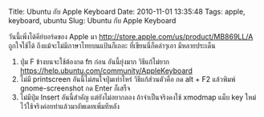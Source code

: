 Title: Ubuntu กับ Apple Keyboard 
Date: 2010-11-01 13:35:48
Tags: apple, keyboard, ubuntu 
Slug: Ubuntu กับ Apple Keyboard 


วันนี้เพิ่งได้คีย์บอร์ดของ Apple มา <a href="http://store.apple.com/us/product/MB869LL/A">http://store.apple.com/us/product/MB869LL/A</a> ถูกใจใช้ได้ ถึงแม้จะไม่มีภาษาไทยบนแป้นก็เถอะ ที่เขียนนี่ก็คลำๆเอา มีหลายประเด็น
<ol>
	<li>ปุ่ม F ข้างบนจะใช้ต้องกด fn ก่อน อันนี้ยุ่งมาก วิธีแก้ไม่ยาก <a href="https://help.ubuntu.com/community/AppleKeyboard">https://help.ubuntu.com/community/AppleKeyboard</a></li>
	<li>ไม่มี printscreen อันนี้ไม่สนใจปุ่มเท่าไหร่ วิธีแก้ส่วนตัวคือ กด alt + F2 แล้วพิมพ์ gnome-screenshot กด Enter ก็เสร็จ</li>
	<li>ไม่มีปุ่ม Insert อันนี้สำคัญ แต่ยังไม่อยากลอง ถ้าจำเป็นจริงคงใช้ xmodmap แม็บ key ใหม่ ไว้ใช้จริงค่อยทำแล้วมาอัพเดทเพิ่มทีหลัง</li>
</ol>
